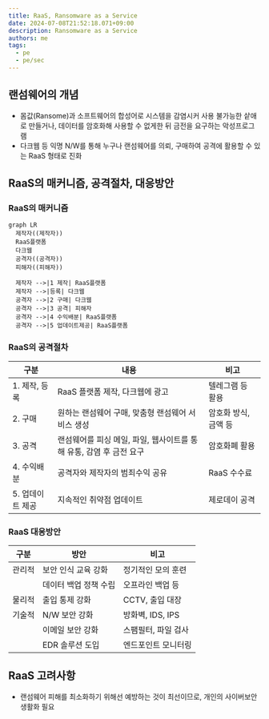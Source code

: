 ```yaml
---
title: RaaS, Ransomware as a Service
date: 2024-07-08T21:52:18.071+09:00
description: Ransomware as a Service
authors: me
tags:
  - pe
  - pe/sec
---
```


## 랜섬웨어의 개념

- 몸값(Ransome)과 소프트웨어의 합성어로 시스템을 감염시커 사용 불가능한 샅애로 만들거나, 데이터를 암호화해 사용할 수 없게한 뒤 금전을 요구하는 악성프로그램
- 다크웹 등 익명 N/W를 통해 누구나 랜섬웨어를 의뢰, 구매하여 공격에 활용할 수 있는 RaaS 형태로 진화

## RaaS의 매커니즘, 공격절차, 대응방안

### RaaS의 매커니즘

```mermaid
graph LR
  제작자((제작자))
  RaaS플랫폼
  다크웹
  공격자((공격자))
  피해자((피해자))

  제작자 -->|1 제작| RaaS플랫폼
  제작자 -->|등록| 다크웹
  공격자 -->|2 구매| 다크웹
  공격자 -->|3 공격| 피해자
  공격자 -->|4 수익배분| RaaS플랫폼
  공격자 -->|5 업데이트제공| RaaS플랫폼
```

### RaaS의 공격절차

| 구분 | 내용 | 비고 |
| --- | --- | --- |
| 1. 제작, 등록 | RaaS 플랫폼 제작, 다크웹에 광고 | 텔레그램 등 활용 |
| 2. 구매 | 원하는 랜섬웨어 구매, 맞춤형 랜섬웨어 서비스 생성 | 암호화 방식, 금액 등 |
| 3. 공격 | 랜섬웨어를 피싱 메일, 파일, 웹사이트를 통해 유통, 감염 후 금전 요구 | 암호화폐 활용 |
| 4. 수익배분 | 공격자와 제작자의 범죄수익 공유 | RaaS 수수료 |
| 5. 업데이트 제공 | 지속적인 취약점 업데이트 | 제로데이 공격 |

### RaaS 대응방안

| 구분 | 방안 | 비고 |
| --- | --- | --- |
| 관리적 | 보안 인식 교육 강화 | 정기적인 모의 훈련 |
| | 데이터 백업 정책 수립 | 오프라인 백업 등 |
| 물리적 | 출입 통제 강화 | CCTV, 출입 대장 |
| 기술적 | N/W 보안 강화 | 방화벽, IDS, IPS |
| | 이메일 보안 강화 | 스팸필터, 파일 검사 |
| | EDR 솔루션 도입 | 엔드포인트 모니터링 |

## RaaS 고려사항

- 랜섬웨어 피해를 최소화하기 위해선 예방하는 것이 최선이므로, 개인의 사이버보안 생활화 필요
